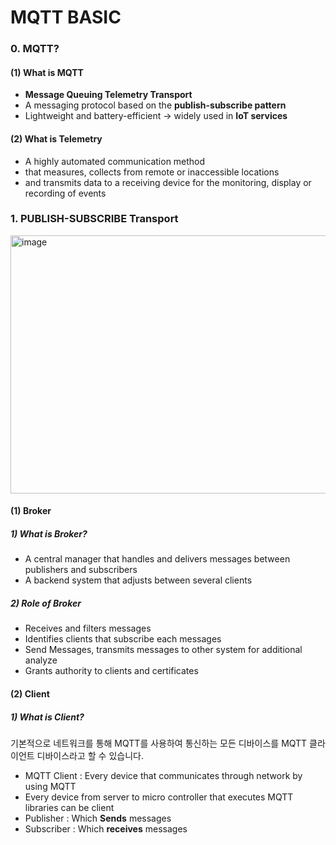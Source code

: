 # MQTT BASIC
### 0. MQTT?
#### (1) What is MQTT
- **Message Queuing Telemetry Transport**
- A messaging protocol based on the **publish-subscribe pattern**
- Lightweight and battery-efficient → widely used in **IoT services**

#### (2) What is Telemetry
- A highly automated communication method<br>
- that measures, collects from remote or inaccessible locations<br>
- and transmits data to a receiving device for the monitoring, display or recording of events<br>

### 1. PUBLISH-SUBSCRIBE Transport
<img width="738" height="413" alt="image" src="https://github.com/user-attachments/assets/b12f2c5f-9f9e-41f3-91d4-b5d2aa615556" /><br>
#### (1) Broker
##### 1) What is Broker?
- A central manager that handles and delivers messages between publishers and subscribers
- A backend system that adjusts between several clients
##### 2) Role of Broker
- Receives and filters messages
- Identifies clients that subscribe each messages
- Send Messages, transmits messages to other system for additional analyze
- Grants authority to clients and certificates
#### (2) Client
##### 1) What is Client?
기본적으로 네트워크를 통해 MQTT를 사용하여 통신하는 모든 디바이스를 MQTT 클라이언트 디바이스라고 할 수 있습니다.
- MQTT Client : Every device that communicates through network by using MQTT
- Every device from server to micro controller that executes MQTT libraries can be client
- Publisher : Which **Sends** messages
- Subscriber : Which **receives** messages
